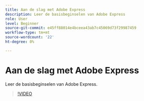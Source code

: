 ```yaml
---
title: Aan de slag met Adobe Express
description: Leer de basisbeginselen van Adobe Express
role: User
level: Beginner
source-git-commit: e45ff88014e4bceea43ab7c45069d73f29987459
workflow-type: tm+mt
source-wordcount: '22'
ht-degree: 0%

---
```


# Aan de slag met Adobe Express

Leer de basisbeginselen van Adobe Express.

>[!VIDEO](https://video.tv.adobe.com/v/3420205?quality=12&learn=on&hidetitle=true)
